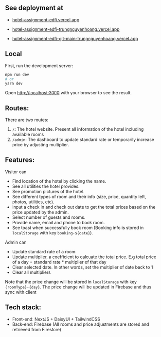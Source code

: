 ## See deployment at

- [hotel-assignment-edfi.vercel.app](hotel-assignment-edfi.vercel.app)

- [hotel-assignment-edfi-trungnguyenhoang.vercel.app](hotel-assignment-edfi-trungnguyenhoang.vercel.app)
- [hotel-assignment-edfi-git-main-trungnguyenhoang.vercel.app](hotel-assignment-edfi-git-main-trungnguyenhoang.vercel.app)

## Local

First, run the development server:

```bash
npm run dev
# or
yarn dev
```

Open [http://localhost:3000](http://localhost:3000) with your browser to see the result.

## Routes:

There are two routes:

1. `/`: The hotel website. Present all information of the hotel including available rooms
2. `/admin`: The dashboard to update standard rate or temporarily increase price by adjusting multiplier.

## Features:

Visitor can

- Find location of the hotel by clicking the name.
- See all utilities the hotel provides.
- See promotion pictures of the hotel.
- See different types of room and their info (size, price, quantity left, photos, utilities, etc).
- Input a check in and check out date to get the total prices based on the price updated by the admin.
- Select number of guests and rooms.
- Provide name, email and phone to book room.
- See toast when successfully book room (Booking info is stored in `localStorage` with key `booking-${date}`).

Admin can

- Update standard rate of a room
- Update multiplier, a coefficient to calcuate the total price. E.g total price of a day = standard rate \* multiplier of that day
- Clear selected date. In other words, set the multiplier of date back to 1
- Clear all multipliers

Note that the price change will be stored in `localStorage` with key `{roomType}-{day}`. The price change will be updated in Firebase and thus sync with client

## Tech stack:

- Front-end: NextJS + DaisyUI + TailwindCSS
- Back-end: Firebase (All rooms and price adjustments are stored and retrieved from Firestore)
